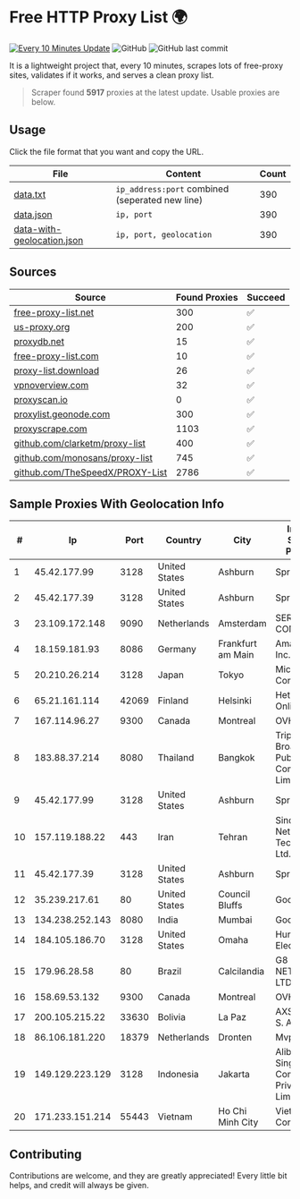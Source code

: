 
# Free HTTP Proxy List 🌍

[![Every 10 Minutes Update](https://github.com/mertguvencli/http-proxy-list/actions/workflows/main.yml/badge.svg?branch=main)](https://github.com/mertguvencli/http-proxy-list/actions/workflows/main.yml)
![GitHub](https://img.shields.io/github/license/mertguvencli/http-proxy-list)
![GitHub last commit](https://img.shields.io/github/last-commit/mertguvencli/http-proxy-list)

It is a lightweight project that, every 10 minutes, scrapes lots of free-proxy sites, validates if it works, and serves a clean proxy list.


> Scraper found **5917** proxies at the latest update. Usable proxies are below.

## Usage

Click the file format that you want and copy the URL.


|File|Content|Count|
|----|-------|-----|
|[data.txt](https://raw.githubusercontent.com/mertguvencli/http-proxy-list/main/proxy-list/data.txt)|`ip_address:port` combined (seperated new line)|390|
|[data.json](https://raw.githubusercontent.com/mertguvencli/http-proxy-list/main/proxy-list/data.json)|`ip, port`|390|
|[data-with-geolocation.json](https://raw.githubusercontent.com/mertguvencli/http-proxy-list/main/proxy-list/data-with-geolocation.json)|`ip, port, geolocation`|390|

## Sources

|Source|Found Proxies|Succeed|
|------|-------------|-------|
|[free-proxy-list.net](https://free-proxy-list.net)|300|✅|
|[us-proxy.org](https://www.us-proxy.org)|200|✅|
|[proxydb.net](http://proxydb.net)|15|✅|
|[free-proxy-list.com](https://free-proxy-list.com/?page=&port=&type%5B%5D=http&type%5B%5D=https&up_time=0&search=Search)|10|✅|
|[proxy-list.download](https://www.proxy-list.download/HTTP)|26|✅|
|[vpnoverview.com](https://vpnoverview.com/privacy/anonymous-browsing/free-proxy-servers)|32|✅|
|[proxyscan.io](https://www.proxyscan.io)|0|✅|
|[proxylist.geonode.com](https://proxylist.geonode.com/api/proxy-list?limit=300&page=1&sort_by=lastChecked&sort_type=desc&protocols=http,https)|300|✅|
|[proxyscrape.com](https://api.proxyscrape.com/v2/?request=displayproxies&protocol=http&timeout=10000&country=all&ssl=all&anonymity=all)|1103|✅|
|[github.com/clarketm/proxy-list](https://raw.githubusercontent.com/clarketm/proxy-list/master/proxy-list-raw.txt)|400|✅|
|[github.com/monosans/proxy-list](https://raw.githubusercontent.com/monosans/proxy-list/main/proxies/http.txt)|745|✅|
|[github.com/TheSpeedX/PROXY-List](https://raw.githubusercontent.com/TheSpeedX/PROXY-List/master/http.txt)|2786|✅|


## Sample Proxies With Geolocation Info

|#|Ip|Port|Country|City|Internet Service Provider|
|-|--|----|-------|----|-------------------------|
|1|45.42.177.99|3128|United States|Ashburn|Sprint|
|2|45.42.177.39|3128|United States|Ashburn|Sprint|
|3|23.109.172.148|9090|Netherlands|Amsterdam|SERVERS-COM|
|4|18.159.181.93|8086|Germany|Frankfurt am Main|Amazon.com, Inc.|
|5|20.210.26.214|3128|Japan|Tokyo|Microsoft Corporation|
|6|65.21.161.114|42069|Finland|Helsinki|Hetzner Online GmbH|
|7|167.114.96.27|9300|Canada|Montreal|OVH SAS|
|8|183.88.37.214|8080|Thailand|Bangkok|Triple T Broadband Public Company Limited|
|9|45.42.177.99|3128|United States|Ashburn|Sprint|
|10|157.119.188.22|443|Iran|Tehran|Sindad Network Technology Ltd.|
|11|45.42.177.39|3128|United States|Ashburn|Sprint|
|12|35.239.217.61|80|United States|Council Bluffs|Google LLC|
|13|134.238.252.143|8080|India|Mumbai|Google LLC|
|14|184.105.186.70|3128|United States|Omaha|Hurricane Electric LLC|
|15|179.96.28.58|80|Brazil|Calcilandia|G8 NETWORKS LTDA|
|16|158.69.53.132|9300|Canada|Montreal|OVH SAS|
|17|200.105.215.22|33630|Bolivia|La Paz|AXS Bolivia S. A.|
|18|86.106.181.220|18379|Netherlands|Dronten|Mvps LTD|
|19|149.129.223.129|3128|Indonesia|Jakarta|Alibaba.com Singapore E-Commerce Private Limited|
|20|171.233.151.214|55443|Vietnam|Ho Chi Minh City|Viettel Corporation|



## Contributing

Contributions are welcome, and they are greatly appreciated! Every
little bit helps, and credit will always be given.

